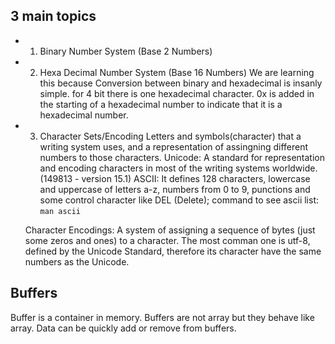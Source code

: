 ## 3 main topics
- 1. Binary Number System (Base 2 Numbers)
- 2. Hexa Decimal Number System (Base 16 Numbers)
    We are learning this because Conversion between binary and hexadecimal is insanly simple. for 4 bit there is one hexadecimal character.
    0x is added in the starting of a hexadecimal number to indicate that it is a hexadecimal number.
- 3. Character Sets/Encoding
    Letters and symbols(character) that a writing system uses, and a representation of assingning different numbers to those characters.
    Unicode: A standard for representation and encoding characters in most of the writing systems worldwide. (149813 - version 15.1)
    ASCII: It defines 128 characters, lowercase and uppercase of letters a-z, numbers from 0 to 9, punctions and some control character like DEL (Delete);
    command to see ascii list: `man ascii`

    Character Encodings: A system of assigning a sequence of bytes (just some zeros and ones) to a character. 
    The most comman one is utf-8, defined by the Unicode Standard, therefore its character have the same numbers as the Unicode.

## Buffers
Buffer is a container in memory. Buffers are not array but they behave like array.
Data can be quickly add or remove from buffers. 